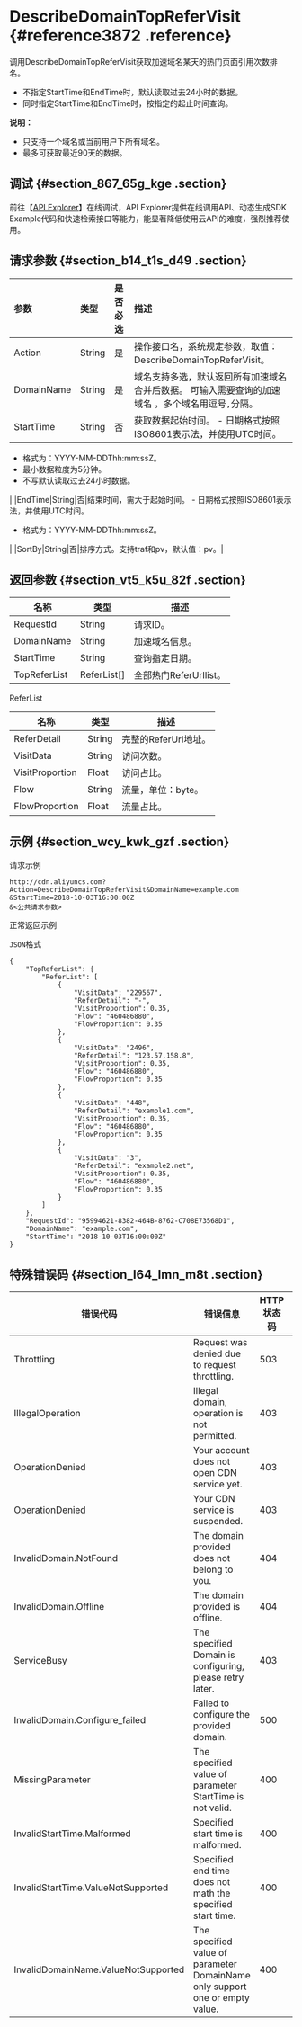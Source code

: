 # DescribeDomainTopReferVisit {#reference3872 .reference}

调用DescribeDomainTopReferVisit获取加速域名某天的热门页面引用次数排名。

-   不指定StartTime和EndTime时，默认读取过去24小时的数据。
-   同时指定StartTime和EndTime时，按指定的起止时间查询。

**说明：** 

-   只支持一个域名或当前用户下所有域名。
-   最多可获取最近90天的数据。

## 调试 {#section_867_65g_kge .section}

前往【[API Explorer](https://api.aliyun.com/#/?product=Cdn&api=DescribeDomainTopReferVisit)】在线调试，API Explorer提供在线调用API、动态生成SDK Example代码和快速检索接口等能力，能显著降低使用云API的难度，强烈推荐使用。

## 请求参数 {#section_b14_t1s_d49 .section}

|参数|类型|是否必选|描述|
|:-|:-|:---|:-|
|Action|String|是|操作接口名，系统规定参数，取值：DescribeDomainTopReferVisit。|
|DomainName|String|是|域名支持多选，默认返回所有加速域名合并后数据。 可输入需要查询的加速域名 ，多个域名用逗号`,`分隔。|
|StartTime|String|否|获取数据起始时间。 -   日期格式按照ISO8601表示法，并使用UTC时间。
-   格式为：YYYY-MM-DDThh:mm:ssZ。
-   最小数据粒度为5分钟。
-   不写默认读取过去24小时数据。

 |
|EndTime|String|否|结束时间，需大于起始时间。 -   日期格式按照ISO8601表示法，并使用UTC时间。
-   格式为：YYYY-MM-DDThh:mm:ssZ。

 |
|SortBy|String|否|排序方式。支持traf和pv，默认值：pv。|

## 返回参数 {#section_vt5_k5u_82f .section}

|名称|类型|描述|
|--|--|--|
|RequestId|String|请求ID。|
|DomainName|String|加速域名信息。|
|StartTime|String|查询指定日期。|
|TopReferList|ReferList\[\]|全部热门ReferUrllist。|

ReferList

|名称|类型|描述|
|--|--|--|
|ReferDetail|String|完整的ReferUrl地址。|
|VisitData|String|访问次数。|
|VisitProportion|Float|访问占比。|
|Flow|String|流量，单位：byte。|
|FlowProportion|Float|流量占比。|

## 示例 {#section_wcy_kwk_gzf .section}

请求示例

``` {#codeblock_3t4_n6j_knz}
http://cdn.aliyuncs.com?Action=DescribeDomainTopReferVisit&DomainName=example.com
&StartTime=2018-10-03T16:00:00Z
&<公共请求参数>
```

正常返回示例

`JSON`格式

``` {#codeblock_1pb_dj2_l3u .language-json}
{
    "TopReferList": {
        "ReferList": [
            {
                "VisitData": "229567",
                "ReferDetail": "-",
                "VisitProportion": 0.35,
                "Flow": "460486880",
                "FlowProportion": 0.35
            },
            {
                "VisitData": "2496",
                "ReferDetail": "123.57.158.8",
                "VisitProportion": 0.35,
                "Flow": "460486880",
                "FlowProportion": 0.35
            },
            {
                "VisitData": "448",
                "ReferDetail": "example1.com",
                "VisitProportion": 0.35,
                "Flow": "460486880",
                "FlowProportion": 0.35
            },
            {
                "VisitData": "3",
                "ReferDetail": "example2.net",
                "VisitProportion": 0.35,
                "Flow": "460486880",
                "FlowProportion": 0.35
            }
        ]
    },
    "RequestId": "95994621-8382-464B-8762-C708E73568D1",
    "DomainName": "example.com",
    "StartTime": "2018-10-03T16:00:00Z"
}       
```

## 特殊错误码 {#section_l64_lmn_m8t .section}

|错误代码|错误信息|HTTP 状态码|描述|
|----|----|--------|--|
|Throttling|Request was denied due to request throttling.|503|请求被流量控制限制。|
|IllegalOperation|Illegal domain, operation is not permitted.|403|非法域名，无法操作。|
|OperationDenied|Your account does not open CDN service yet.|403|未开通CDN服务。|
|OperationDenied|Your CDN service is suspended.|403|CDN服务已被停止。|
|InvalidDomain.NotFound|The domain provided does not belong to you.|404|域名不存在或不属于当前用户。|
|InvalidDomain.Offline|The domain provided is offline.|404|域名已下线。|
|ServiceBusy|The specified Domain is configuring, please retry later.|403|域名正在配置中，请稍后再试。|
|InvalidDomain.Configure\_failed|Failed to configure the provided domain.|500|域名配置失败。|
|MissingParameter|The specified value of parameter StartTime is not valid.|400|缺少StartTime参数。|
|InvalidStartTime.Malformed|Specified start time is malformed.|400|StartTime格式错误。|
|InvalidStartTime.ValueNotSupported|Specified end time does not math the specified start time.|400|当前时间和StartTime差值超过90天。|
|InvalidDomainName.ValueNotSupported|The specified value of parameter DomainName only support one or empty value.|400|DomainName只支持一个值或者不填。|

